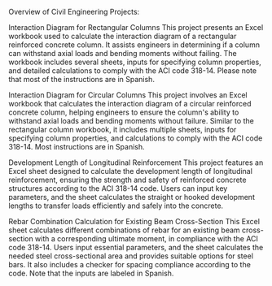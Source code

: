 Overview of Civil Engineering Projects:

Interaction Diagram for Rectangular Columns
This project presents an Excel workbook used to calculate the interaction diagram of a rectangular reinforced concrete column. It assists engineers in determining if a column can withstand axial loads and bending moments without failing. The workbook includes several sheets, inputs for specifying column properties, and detailed calculations to comply with the ACI code 318-14. Please note that most of the instructions are in Spanish.

Interaction Diagram for Circular Columns
This project involves an Excel workbook that calculates the interaction diagram of a circular reinforced concrete column, helping engineers to ensure the column's ability to withstand axial loads and bending moments without failure. Similar to the rectangular column workbook, it includes multiple sheets, inputs for specifying column properties, and calculations to comply with the ACI code 318-14. Most instructions are in Spanish.

Development Length of Longitudinal Reinforcement
This project features an Excel sheet designed to calculate the development length of longitudinal reinforcement, ensuring the strength and safety of reinforced concrete structures according to the ACI 318-14 code. Users can input key parameters, and the sheet calculates the straight or hooked development lengths to transfer loads efficiently and safely into the concrete.

Rebar Combination Calculation for Existing Beam Cross-Section
This Excel sheet calculates different combinations of rebar for an existing beam cross-section with a corresponding ultimate moment, in compliance with the ACI code 318-14. Users input essential parameters, and the sheet calculates the needed steel cross-sectional area and provides suitable options for steel bars. It also includes a checker for spacing compliance according to the code. Note that the inputs are labeled in Spanish.
